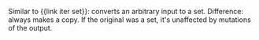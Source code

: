 Similar to {{link iter set}}: converts an arbitrary input to a set. Difference: always makes a copy. If the original was a set, it's unaffected by mutations of the output.
